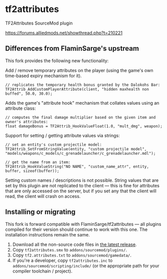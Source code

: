# tf2attributes

TF2Attributes SourceMod plugin

https://forums.alliedmods.net/showthread.php?t=210221

## Differences from FlaminSarge's upstream

This fork provides the following new functionality:

Add / remove temporary attributes on the player (using the game's own time-based expiry
mechanism for it).

```sourcepawn
// replicates the temporary health bonus granted by the Dalokohs Bar:
TF2Attrib_AddCustomPlayerAttribute(client, "hidden maxhealth non buffed", 50.0, 30.0);
```

Adds the game's "attribute hook" mechanism that collates values using an attribute class:

```sourcepawn
// computes the final damage multiplier based on the given item and owner's attributes:
float damageBonus = TF2Attrib_HookValueFloat(1.0, "mult_dmg", weapon);
```

Support for setting / getting attribute values via strings:

```sourcepawn
// set an entity's custom projectile model:
TF2Attrib_SetFromStringValue(entity, "custom projectile model", "models/weapons/c_models/c_grenadelauncher/c_grenadelauncher.mdl");

// get the name from an item:
TF2Attrib_HookValueString("NO NAME", "custom_name_attr", entity, buffer, sizeof(buffer));
```

Setting custom names / descriptions is not possible.  String values that are set by this plugin
are not replicated to the client &mdash; this is fine for attributes that are only accessed on
the server, but if you set any that the client will read, the client will crash on access.

## Installing or migrating

This fork is forward compatible with FlaminSarge/tf2attributes &mdash; all plugins compiled for
their version should continue to work with this one.  The installation instructions remain the
same.

1. Download all the non-source code files in [the latest release][].
2. Copy `tf2attributes.smx` to `addons/sourcemod/plugins/`.
3. Copy `tf2.attributes.txt` to `addons/sourcemod/gamedata/`.
4. If you're a developer, copy `tf2attributes.inc` to `addons/sourcemod/scripting/include/`
(or the appropriate path for your compiler toolchain / project).

[the latest release]: https://github.com/nosoop/tf2attributes/releases
